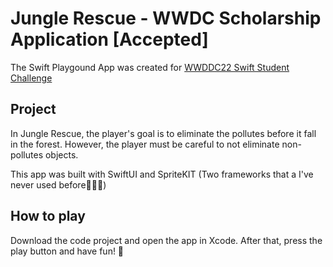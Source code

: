 # Jungle Rescue - WWDC Scholarship Application [Accepted]

The Swift Playgound App was created for <a href="https://developer.apple.com/wwdc22/swift-student-challenge/">WWDDC22 Swift Student Challenge</a>

## Project

In Jungle Rescue, the player's goal is to eliminate the pollutes before it fall in the forest. However, the player must be careful to not eliminate non-pollutes objects.

This app was built with SwiftUI and SpriteKIT (Two frameworks that a I've never used before👨🏻‍💻)

## How to play

Download the code project and open the app in Xcode. After that, press the play button and have fun! 🌱

